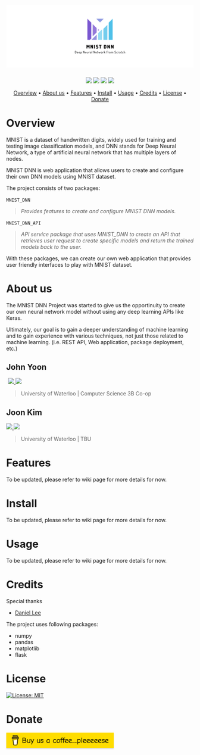 <h1 align="center">
    <a href="#">
      <img src="doc/assets/mnist-dnn-media/twitter_header_photo_2.png" />
    </a>
</h1>

<p align="center">
  <img src="https://img.shields.io/badge/python-v3.6+-blue?logo=PYTHON&style=flat-square" />
  <img src="https://img.shields.io/badge/License-MIT-9cf?style=flat-square" />
  <img src="https://img.shields.io/badge/Version-0.0.1-green?style=flat-square" />
  <img src="https://img.shields.io/badge/PR-welcome-orange?style=flat-square">
</p>

<p align="center">
  <a href="#overview">Overview</a> •
  <a href="#aboutus">About us</a> •
  <a href="#features">Features</a> •
  <a href="#install">Install</a> •
  <a href="#usage">Usage</a> •
  <a href="#credit">Credits</a> •
  <a href="#license">License</a> •
  <a href="#donate">Donate</a>
</p>

# <div id="overview">Overview</div>
MNIST is a dataset of handwritten digits, widely used for training and testing image classification models, and DNN stands for Deep Neural Network, a type of artificial neural network that has multiple layers of nodes.

MNIST DNN is web application that allows users to create and configure their own DNN models using MNIST dataset.

The project consists of two packages:

`MNIST_DNN`
> *Provides features to create and configure MNIST DNN models.*

`MNIST_DNN_API`
> *API service package that uses MNIST_DNN to create an API that retrieves user request to create specific models and return the trained models back to the user.*

With these packages, we can create our own web application that provides user friendly interfaces to play with MNIST dataset.

# <div id="aboutus">About us</div>
The MNIST DNN Project was started to give us the opportinuity to create our own neural network model without using any deep learning APIs like Keras.

Ultimately, our goal is to gain a deeper understanding of machine learning and to gain experience with various techniques, not just those related to machine learning. (i.e. REST API, Web application, package deployment, etc.)

<h2>John Yoon</h2>
<a href="mailto:fedelejohn7008@gmail.com" target="_blank">
  <img style="padding-left:5px" src="https://img.shields.io/badge/Email-fedelejohn7008@gmail.com-red?style=flat-square&logo=Gmail&logoColor=EA4335"/>
</a>
<a href="https://www.linkedin.com/in/john-yoon-33b8771a8/" target="_blank">
  <img src="https://img.shields.io/badge/LinkedIn-John Yoon-blue?style=flat-square&logo=LinkedIn&logoColor=0A66C2"/>
</a>

> University of Waterloo | Computer Science 3B Co-op 

<h2>Joon Kim</h2>
<a href="mailto:kimsjoon14@gmail.com" target="_blank">
  <img src="https://img.shields.io/badge/Email-kimsjoon14@gmail.com-red?style=flat-square&logo=Gmail&logoColor=EA4335"/>
</a>
<a href="https://www.linkedin.com/in/joonkim14/" target="_blank">
  <img src="https://img.shields.io/badge/LinkedIn-Joon Kim-blue?style=flat-square&logo=LinkedIn&logoColor=0A66C2"/>
</a>

> University of Waterloo | TBU

# <div id="features">Features</div>
To be updated, please refer to wiki page for more details for now.

# <div id="install">Install</div>
To be updated, please refer to wiki page for more details for now.

# <div id="usage">Usage</div>
To be updated, please refer to wiki page for more details for now.

# <div id="credit">Credits</div>
Special thanks
* [Daniel Lee](https://github.com/iproudyou)

The project uses following packages:
* numpy
* pandas
* matplotlib
* flask

# <div id="license">License</div>
[![License: MIT](https://img.shields.io/badge/License-MIT-yellow.svg)](LICENSE)

# <div id="donate">Donate</div>
<a href="buymeacoffee.com/j53yoon" target="_blank">
  <img src="doc/assets/buy-us-a-coffee-please.png" alt="Buy us a coffee... please" style="height: 41px !important; !important;box-shadow: 0px 3px 2px 0px rgba(190, 190, 190, 0.5) !important;-webkit-box-shadow: 0px 3px 2px 0px rgba(190, 190, 190, 0.5) !important;" />
</a>